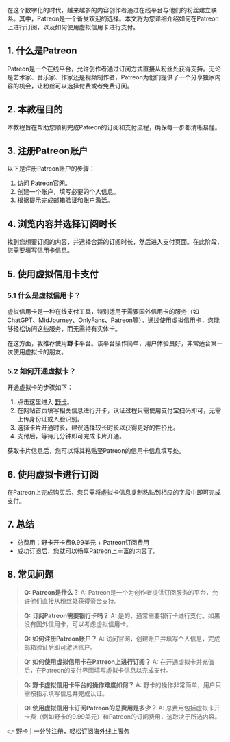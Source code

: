 在这个数字化的时代，越来越多的内容创作者通过在线平台与他们的粉丝建立联系。其中，Patreon是一个备受欢迎的选择。本文将为您详细介绍如何在Patreon上进行订阅，以及如何使用虚拟信用卡进行支付。

## 1. 什么是Patreon

Patreon是一个在线平台，允许创作者通过订阅方式直接从粉丝处获得支持。无论是艺术家、音乐家、作家还是视频制作者，Patreon为他们提供了一个分享独家内容的机会，让粉丝可以选择付费或者免费订阅。

## 2. 本教程目的

本教程旨在帮助您顺利完成Patreon的订阅和支付流程，确保每一步都清晰易懂。

## 3. 注册Patreon账户

以下是注册Patreon账户的步骤：

1. 访问 [Patreon官网](https://www.patreon.com/)。
2. 创建一个账户，填写必要的个人信息。
3. 根据提示完成邮箱验证和账户激活。

## 4. 浏览内容并选择订阅时长

找到您想要订阅的内容，并选择合适的订阅时长，然后进入支付页面。在此阶段，您需要填写信用卡信息。

## 5. 使用虚拟信用卡支付

### 5.1 什么是虚拟信用卡？

虚拟信用卡是一种在线支付工具，特别适用于需要国外信用卡的服务（如ChatGPT、MidJourney、OnlyFans、Patreon等）。通过使用虚拟信用卡，您能够轻松访问这些服务，而无需持有实体卡。

在这方面，我推荐使用**野卡**平台。该平台操作简单，用户体验良好，非常适合第一次使用虚拟卡的朋友。

### 5.2 如何开通虚拟卡？

开通虚拟卡的步骤如下：

1. 点击这里进入 [野卡](https://bit.ly/bewildcard)。
2. 在网站首页填写相关信息进行开卡，认证过程只需使用支付宝扫码即可，无需上传身份证或人脸识别。
3. 选择卡片开通时长，建议选择较长时长以获得更好的性价比。
4. 支付后，等待几分钟即可完成卡片开通。

获取卡片信息后，您可以将其粘贴至Patreon的信用卡信息填写处。

## 6. 使用虚拟卡进行订阅

在Patreon上完成购买后，您只需将虚拟卡信息复制粘贴到相应的字段中即可完成支付。

## 7. 总结

- 总费用：野卡开卡费9.99美元 + Patreon订阅费用
- 成功订阅后，您就可以畅享Patreon上丰富的内容了。

## 8. 常见问题

> **Q: Patreon是什么？**
> A: Patreon是一个为创作者提供订阅服务的平台，允许他们直接从粉丝处获得资金支持。

> **Q: 订阅Patreon需要银行卡吗？**
> A: 是的，通常需要银行卡进行支付。如果没有国外信用卡，可以考虑虚拟信用卡。

> **Q: 如何注册Patreon账户？**
> A: 访问官网，创建账户并填写个人信息，完成邮箱验证后即可激活账户。

> **Q: 如何使用虚拟信用卡在Patreon上进行订阅？**
> A: 在开通虚拟卡并充值后，在Patreon的支付界面填写虚拟卡信息以完成支付。

> **Q: 野卡虚拟信用卡平台的操作难度如何？**
> A: 野卡的操作非常简单，用户只需按指示填写信息并完成认证。

> **Q: 使用虚拟信用卡订阅Patreon的总费用是多少？**
> A: 总费用包括虚拟卡开卡费（例如野卡的9.99美元）和Patreon的订阅费用，这取决于所选内容。

👉 [野卡 | 一分钟注册，轻松订阅海外线上服务](https://bit.ly/bewildcard)